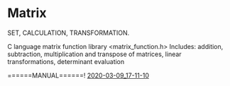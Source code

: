 # Matrix
SET, CALCULATION, TRANSFORMATION.

C language matrix function library
<matrix_function.h>
Includes: addition, subtraction, multiplication and transpose of matrices, linear transformations, determinant evaluation

======MANUAL======!
[2020-03-09_17-11-10](https://user-images.githubusercontent.com/86543401/126886724-69d31012-8e84-453c-9574-7336a46c53b7.jpg)

